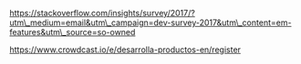 https://stackoverflow.com/insights/survey/2017/?utm\_medium=email&utm\_campaign=dev-survey-2017&utm\_content=em-features&utm\_source=so-owned

https://www.crowdcast.io/e/desarrolla-productos-en/register



